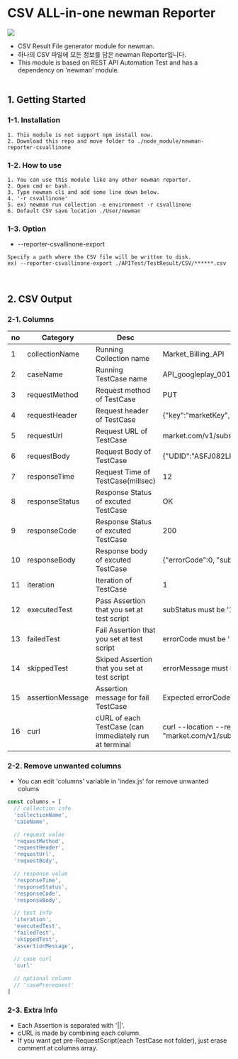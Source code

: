 # CSV ALL-in-one newman Reporter
<img src="https://blog.kakaocdn.net/dn/79CWs/btqFoP5voGA/joxJDVcORakigFAOhrLwCK/img.png">

* CSV Result File generator module for newman.
* 하나의 CSV 파일에 모든 정보를 담은 newman Reporter입니다.
* This module is based on REST API Automation Test and has a dependency on 'newman' module.
<br><br>

## 1. Getting Started
### 1-1. Installation
```
1. This module is not support npm install now.
2. Download this repo and move folder to ./node_module/newman-reporter-csvallinone
```
### 1-2. How to use
```
1. You can use this module like any other newman reporter.
2. Open cmd or bash.
3. Type newman cli and add some line down below.
4. '-r csvallinone'
5. ex) newman run collection -e environment -r csvallinone
6. Default CSV save location ./User/newman
```
### 1-3. Option
* --reporter-csvallinone-export
```
Specify a path where the CSV file will be written to disk.
ex) --reporter-csvallinone-export ./APITest/TestResult/CSV/******.csv
```
<br>

## 2. CSV Output
### 2-1. Columns
| no | Category           | Desc                                                    | example                                                     |
|----|--------------------|---------------------------------------------------------|-------------------------------------------------------------|
| 1  | collectionName     | Running Collection name                                 | Market_Billing_API                                          |
| 2  | caseName           | Running TestCase name                                   | API_googleplay_001                                          |
| 3  | requestMethod      | Request method of TestCase                              | PUT                                                         |
| 4  | requestHeader      | Request header of TestCase                              | {"key":"marketKey","value":"sf92mtkfnalsk28jsdw"}           |
| 5  | requestUrl         | Request URL of TestCase                                 | market.com/v1/subscribe                                     |
| 6  | requestBody        | Request Body of TestCase                                | {"UDID":"ASFJ082LFN29F8SDFMW0FKDF"}                         |
| 7  | responseTime       | Request Time of TestCase(millsec)                       | 12                                                          |
| 8  | responseStatus     | Response Status of excuted TestCase                     | OK                                                          |
| 9  | responseCode       | Response Status of excuted TestCase                     | 200                                                         |
| 10 | responseBody       | Response body of excuted TestCase                       | {"errorCode":0, "subStatus":1}                              |
| 11 | iteration          | Iteration of TestCase                                   | 1                                                           |
| 12 | executedTest       | Pass Assertion that you set at test script              | subStatus must be '1'                                       |
| 13 | failedTest         | Fail Assertion that you set at test script              | errorCode must be '1'                                       |
| 14 | skippedTest        | Skiped Assertion that you set at test script            | errorMessage must be 'Ok'                                   |
| 15 | assertionMessage   | Assertion message for fail TestCase                     | Expected errorCode '1' but got '0'                          |
| 16 | curl               | cURL of each TestCase (can immediately run at terminal  | curl --location --request PUT "market.com/v1/subscribe"...  |
### 2-2. Remove unwanted columns
* You can edit 'columns' variable in 'index.js' for remove unwanted colums
```js
const columns = [
  // collection info
  'collectionName',
  'caseName',

  // request value
  'requestMethod',
  'requestHeader',
  'requestUrl',
  'requestBody',

  // response value
  'responseTime',
  'responseStatus',
  'responseCode',
  'responseBody',

  // test info
  'iteration',
  'executedTest',
  'failedTest',
  'skippedTest',
  'assertionMessage',

  // case curl
  'curl'
  
  // optional column
  // 'casePrerequest'
]
```
### 2-3. Extra Info
* Each Assertion is separated with '||'.
* cURL is made by combining each column.
* If you want get pre-RequestScript(each TestCase not folder), just erase comment at columns array.
